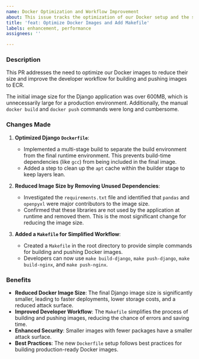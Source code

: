 ```yaml
---
name: Docker Optimization and Workflow Improvement
about: This issue tracks the optimization of our Docker setup and the simplification of the build/push workflow.
title: 'feat: Optimize Docker Images and Add Makefile'
labels: enhancement, performance
assignees: ''

---
```


### Description

This PR addresses the need to optimize our Docker images to reduce their size and improve the developer workflow for building and pushing images to ECR.

The initial image size for the Django application was over 600MB, which is unnecessarily large for a production environment. Additionally, the manual `docker build` and `docker push` commands were long and cumbersome.

### Changes Made

1.  **Optimized Django `Dockerfile`**:
    *   Implemented a multi-stage build to separate the build environment from the final runtime environment. This prevents build-time dependencies (like `gcc`) from being included in the final image.
    *   Added a step to clean up the `apt` cache within the builder stage to keep layers lean.

2.  **Reduced Image Size by Removing Unused Dependencies**:
    *   Investigated the `requirements.txt` file and identified that `pandas` and `openpyxl` were major contributors to the image size.
    *   Confirmed that these libraries are not used by the application at runtime and removed them. This is the most significant change for reducing the image size.

3.  **Added a `Makefile` for Simplified Workflow**:
    *   Created a `Makefile` in the root directory to provide simple commands for building and pushing Docker images.
    *   Developers can now use `make build-django`, `make push-django`, `make build-nginx`, and `make push-nginx`.

### Benefits

*   **Reduced Docker Image Size**: The final Django image size is significantly smaller, leading to faster deployments, lower storage costs, and a reduced attack surface.
*   **Improved Developer Workflow**: The `Makefile` simplifies the process of building and pushing images, reducing the chance of errors and saving time.
*   **Enhanced Security**: Smaller images with fewer packages have a smaller attack surface.
*   **Best Practices**: The new `Dockerfile` setup follows best practices for building production-ready Docker images.